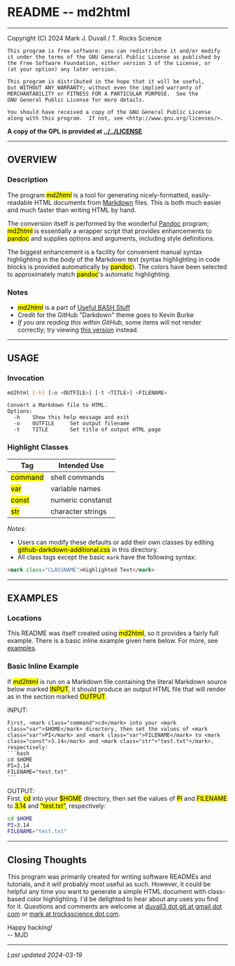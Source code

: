 # README -- md2html

---

Copyright (C) 2024 Mark J. Duvall / T. Rocks Science

    This program is free software: you can redistribute it and/or modify
    it under the terms of the GNU General Public License as published by
    the Free Software Foundation, either version 3 of the License, or
    (at your option) any later version.

    This program is distributed in the hope that it will be useful,
    but WITHOUT ANY WARRANTY; without even the implied warranty of
    MERCHANTABILITY or FITNESS FOR A PARTICULAR PURPOSE.  See the
    GNU General Public License for more details.

    You should have received a copy of the GNU General Public License
    along with this program.  If not, see <http://www.gnu.org/licenses/>.

**A copy of the GPL is provided at [../../LICENSE](../../LICENSE)**

---

## OVERVIEW

### Description

The program *<mark>md2html</mark>* is a tool for generating nicely-formatted, easily-readable HTML documents from [Markdown](https://www.markdownguide.org/) files.
This is both much easier and much faster than writing HTML by hand.

The conversion itself is performed by the wonderful [Pandoc](https://pandoc.org/) program; <mark>md2html</mark> is essentially a wrapper script that provides enhancements to <mark>pandoc</mark> and supplies options and arguments, including style definitions.

The biggest enhancement is a facility for convenient manual syntax highlighting in the *body* of the Markdown text (syntax highlighting in code blocks is provided automatically by <mark>pandoc</mark>). The colors have been selected to approximately match <mark>pandoc</mark>'s automatic highlighting.

### Notes
- *<mark>md2html</mark>* is a part of [Useful BASH Stuff](https://github.com/duvall3/useful_bash_stuff/)
- Credit for the GitHub "Darkdown" theme goes to Kevin Burke
- *If you are reading this within GitHub*, some items will not render correctly; try viewing [this version](http://trocksscience.com/md2html/README.html) instead.

---


## USAGE

### Invocation

```bash
md2html [-h] [-o <OUTFILE>] [-t <TITLE>] <FILENAME>
```
```
Convert a Markdown file to HTML.
Options:
  -h	Show this help message and exit
  -o	OUTFILE		Set output filename
  -t	TITLE		Set title of output HTML page
```


### Highlight Classes

| Tag					| Intended Use		|
| ------------------------------------- | --------------------- |
| <mark class="command">command</mark>	| shell commands	|
| <mark class="var">var</mark>		| variable names	|
| <mark class="const">const</mark>	| numeric constanst	|
| <mark class="str">str</mark>		| character strings	|


*Notes:*

- Users can modify these defaults or add their own classes by editing <mark>github-darkdown-additional.css</mark> in this directory.
- All class tags except the basic `mark` have the following syntax:
```html
<mark class="CLASSNAME">Highlighted Text</mark>
```

---

## EXAMPLES

### Locations

This README was itself created using <mark>md2html</mark>, so it provides a fairly full example.
There is a basic inline example given here below.
For more, see [examples](examples/).

### Basic Inline Example

If <mark>md2html</mark> is run on a Markdown file containing the literal Markdown source below marked <mark>INPUT</mark>, it should produce an output HTML file that will render as in the section marked <mark>OUTPUT</mark>.

INPUT:<br>
````
First, <mark class="command">cd</mark> into your <mark class="var">$HOME</mark> directory, then set the values of <mark class="var">PI</mark> and <mark class="var">FILENAME</mark> to <mark class="const">3.14</mark> and <mark class="str">"test.txt"</mark>, respectively:
```bash
cd $HOME
PI=3.14
FILENAME="test.txt"
```
````

OUTPUT:<br>
First, <mark class="command">cd</mark> into your <mark class="var">$HOME</mark> directory, then set the values of <mark class="var">PI</mark> and <mark class="var">FILENAME</mark> to <mark class="const">3.14</mark> and <mark class="str">"test.txt"</mark>, respectively:
```bash
cd $HOME
PI=3.14
FILENAME="test.txt"
```

---

## Closing Thoughts

This program was primarily created for writing software READMEs and tutorials, and it will probably  most useful as such.
However, it could be helpful any time you want to generate a simple HTML document with class-based color highlighting.
I'd be delighted to hear about any uses you find for it.
Questions and comments are welcome at [duvall3 dot git at gmail dot com](duvall3.git@gmail.com) or [mark at trocksscience dot com](mark@trocksscience.com).

Happy hacking!<br>
-- MJD

---

*Last updated 2024-03-19*
